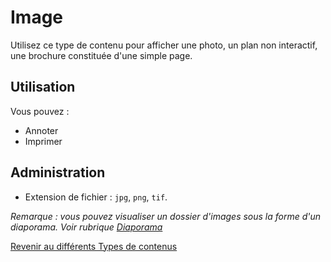 # Image

Utilisez ce type de contenu pour afficher une photo, un plan non interactif, une brochure constituée d'une simple page.

## Utilisation

Vous pouvez :

- Annoter
- Imprimer

## Administration

- Extension de fichier : `jpg`, `png`, `tif`.

*Remarque : vous pouvez visualiser un dossier d'images sous la forme d'un diaporama. Voir rubrique [Diaporama](slideshow.md)*

[Revenir au différents Types de contenus](content_types.md)